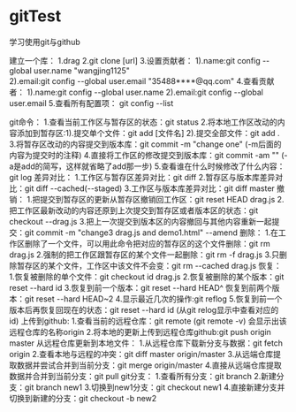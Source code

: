 # gitTest
学习使用git与github

建立一个库：
  1.drag
  2.git clone [url]
  3.设置贡献者：
     1).name:git config --global user.name "wangjing1125"  
     2).email:git config --global user.email "35488****@qq.com"
  4.查看贡献者：
     1).name:git config --global user.name 
     2).email:git config --global user.email
  5.查看所有配置项：
    git config --list
    
 git命令：
   1.查看当前工作区与暂存区的状态：git status
   2.将本地工作区改动的内容添加到暂存区:1).提交单个文件：git add [文件名]    2).提交全部文件：git add .
   3.将暂存区改动的内容提交到版本库：git commit -m "change one" (-m后面的内容为提交时的注释)
   4.直接将工作区的修改提交到版本库：git commit -am "" (-a是add的简写，这样就省略了add那一步)
   5.查看谁在什么时候修改了什么内容：git log
   差异对比：
   1.工作区与暂存区差异对比：git diff
   2.暂存区与版本库差异对比：git diff --cached(--staged)
   3.工作区与版本库差异对比：git diff master
   撤销：
   1.把提交到暂存区的更新从暂存区撤销回工作区：git reset HEAD drag.js
   2.把工作区最新改动的内容还原到上次提交到暂存区或者版本区的状态：git checkout --drag.js
   3.把上一次提交到版本区的内容撤回与其他内容重新一起提交：git commit -m "change3 drag.js and demo1.html" --amend
   删除：
      1.在工作区删除了一个文件，可以用此命令把对应的暂存区的这个文件删除：git rm drag.js
      2.强制的把工作区跟暂存区的某个文件一起删除：git rm -f drag.js
      3.只删除暂存区的某个文件，工作区中该文件不会变：git rm --cached drag.js
    恢复：
      1.恢复被删除的单个文件：git checkout id drag.js
      2.恢复被删除的某个版本：git reset --hard id
      3.恢复到前一个版本：git reset --hard HEAD^
        恢复到前两个版本：git reset --hard HEAD~2
      4.显示最近几次的操作:git reflog
      5.恢复到前一个版本后再恢复回现在的状态：git reset --hard id (从git relog显示中查看对应的id)
    上传到github:
      1.查看当前的远程仓库：git remote  (git remote -v)    会显示出该远程仓库的名称origin
      2.将本地的更新上传到远程仓库github:git push origin master
    从远程仓库更新到本地文件：
      1.从远程仓库下载新分支与数据：git fetch origin
      2.查看本地与远程的冲突：git diff master origin/master
      3.从远端仓库提取数据并尝试合并到当前分支：git merge origin/master
      4.直接从远端仓库提取数据并合并到当前分支：git pull
    git分支：
      1.查看所有分支：git branch
      2.新建分支：git branch new1
      3.切换到new1分支：git checkout new1
      4.直接新建分支并切换到新建的分支：git checkout -b new2
   
